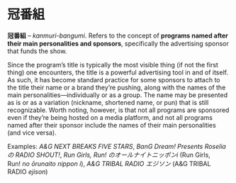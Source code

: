 # 冠番組

**冠番組** – _kanmuri-bangumi_. Refers to the concept of **programs named after their main personalities and sponsors**, specifically the advertising sponsor that funds the show.  
  
Since the program’s title is typically the most visible thing (if not the first thing) one encounters, the title is a powerful advertising tool in and of itself. As such, it has become standard practice for some sponsors to attach to the title their name or a brand they’re pushing, along with the names of the main personalities—individually or as a group. The name may be presented as is or as a variation (nickname, shortened name, or pun) that is still recognizable. Worth noting, however, is that not all programs are sponsored even if they’re being hosted on a media platform, and not all programs named after their sponsor include the names of their main personalities (and vice versa).  
  
Examples: *A&G NEXT BREAKS FIVE STARS*, *BanG Dream! Presents Roselia の RADIO SHOUT!*, *Run Girls, Run! のオールナイトニッポンi* (Run Girls, Run! *no ōrunaito nippon i*), *A&G TRIBAL RADIO エジソン* (A&G TRIBAL RADIO *ejison*)
